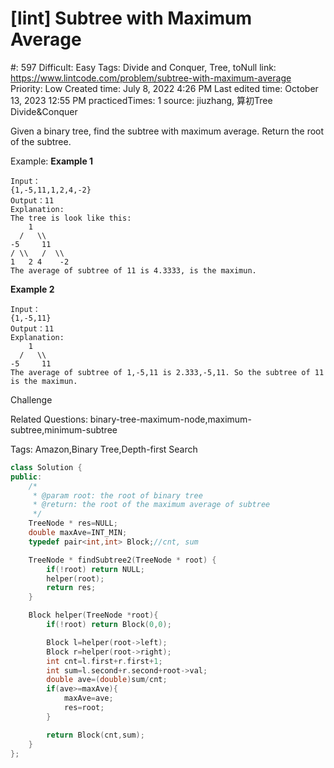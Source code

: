 # [lint] Subtree with Maximum Average

#: 597
Difficult: Easy
Tags: Divide and Conquer, Tree, toNull
link: https://www.lintcode.com/problem/subtree-with-maximum-average
Priority: Low
Created time: July 8, 2022 4:26 PM
Last edited time: October 13, 2023 12:55 PM
practicedTimes: 1
source: jiuzhang, 算初Tree Divide&Conquer

Given a binary tree, find the subtree with maximum average. Return the root of the subtree.

Example:
**Example 1**

```
Input：
{1,-5,11,1,2,4,-2}
Output：11
Explanation:
The tree is look like this:
    1
  /   \\
-5     11
/ \\   /  \\
1   2 4    -2
The average of subtree of 11 is 4.3333, is the maximun.

```

**Example 2**

```
Input：
{1,-5,11}
Output：11
Explanation:
    1
  /   \\
-5     11
The average of subtree of 1,-5,11 is 2.333,-5,11. So the subtree of 11 is the maximun.

```

Challenge

Related Questions:
binary-tree-maximum-node,maximum-subtree,minimum-subtree

Tags:
Amazon,Binary Tree,Depth-first Search

```cpp
class Solution {
public:
    /*
     * @param root: the root of binary tree
     * @return: the root of the maximum average of subtree
     */
    TreeNode * res=NULL;
    double maxAve=INT_MIN;
    typedef pair<int,int> Block;//cnt, sum

    TreeNode * findSubtree2(TreeNode * root) {
        if(!root) return NULL;
        helper(root);
        return res;
    }

    Block helper(TreeNode *root){
        if(!root) return Block(0,0);

        Block l=helper(root->left);
        Block r=helper(root->right);
        int cnt=l.first+r.first+1;
        int sum=l.second+r.second+root->val;
        double ave=(double)sum/cnt;
        if(ave>=maxAve){
            maxAve=ave;
            res=root;
        }

        return Block(cnt,sum);
    }
};
```